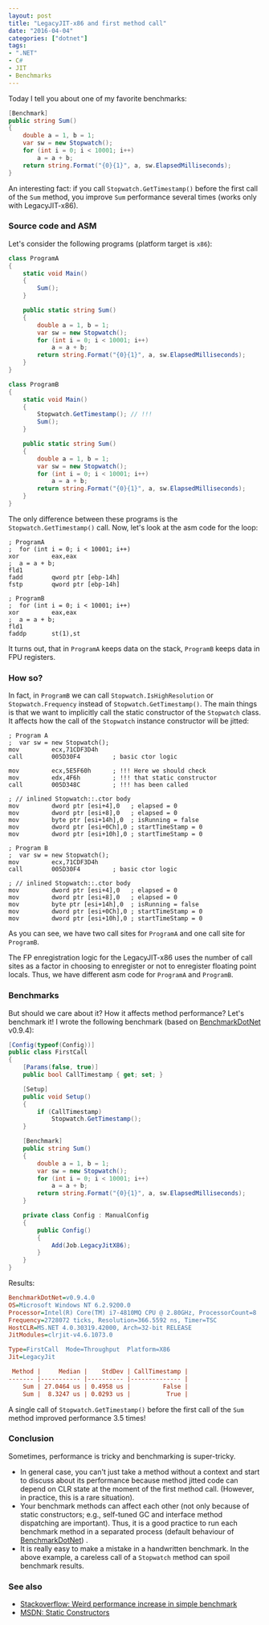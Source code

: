 ```yaml
---
layout: post
title: "LegacyJIT-x86 and first method call"
date: "2016-04-04"
categories: ["dotnet"]
tags:
- ".NET"
- C#
- JIT
- Benchmarks
---
```


Today I tell you about one of my favorite benchmarks:

```cs
[Benchmark]
public string Sum()
{
    double a = 1, b = 1;
    var sw = new Stopwatch();
    for (int i = 0; i < 10001; i++)
        a = a + b;
    return string.Format("{0}{1}", a, sw.ElapsedMilliseconds);
}
```

An interesting fact: if you call `Stopwatch.GetTimestamp()` before the first call of the `Sum` method, you improve `Sum` performance several times (works only with LegacyJIT-x86).

<!--more-->

### Source code and ASM

Let's consider the following programs (platform target is `x86`):

```cs
class ProgramA
{
    static void Main()
    {
        Sum();
    }

    public static string Sum()
    {
        double a = 1, b = 1;
        var sw = new Stopwatch();
        for (int i = 0; i < 10001; i++)
            a = a + b;
        return string.Format("{0}{1}", a, sw.ElapsedMilliseconds);
    }
}
```

```cs
class ProgramB
{
    static void Main()
    {
        Stopwatch.GetTimestamp(); // !!!
        Sum();
    }

    public static string Sum()
    {
        double a = 1, b = 1;
        var sw = new Stopwatch();
        for (int i = 0; i < 10001; i++)
            a = a + b;
        return string.Format("{0}{1}", a, sw.ElapsedMilliseconds);
    }
}
```

The only difference between these programs is the `Stopwatch.GetTimestamp()` call. Now, let's look at the asm code for the loop:

```x86asm
; ProgramA
;  for (int i = 0; i < 10001; i++)
xor         eax,eax  
;  a = a + b;
fld1  
fadd        qword ptr [ebp-14h]  
fstp        qword ptr [ebp-14h]

; ProgramB
;  for (int i = 0; i < 10001; i++)
xor         eax,eax  
;  a = a + b;
fld1  
faddp       st(1),st  
```

It turns out, that in `ProgramA` keeps data on the stack, `ProgramB` keeps data in FPU registers.

### How so?

In fact, in `ProgramB` we can call `Stopwatch.IsHighResolution` or `Stopwatch.Frequency` instead of `Stopwatch.GetTimestamp()`. The main things is that we want to implicitly call the static constructor of the `Stopwatch` class. It affects how the call of the `Stopwatch` instance constructor will be jitted:

```x86asm
; Program A
;  var sw = new Stopwatch();
mov         ecx,71CDF3D4h  
call        005D30F4         ; basic ctor logic

mov         ecx,5E5F60h      ; !!! Here we should check
mov         edx,4F6h         ; !!! that static constructor
call        005D348C         ; !!! has been called

; // inlined Stopwatch::.ctor body
mov         dword ptr [esi+4],0   ; elapsed = 0
mov         dword ptr [esi+8],0   ; elapsed = 0
mov         byte ptr [esi+14h],0  ; isRunning = false
mov         dword ptr [esi+0Ch],0 ; startTimeStamp = 0
mov         dword ptr [esi+10h],0 ; startTimeStamp = 0

; Program B
;  var sw = new Stopwatch();
mov         ecx,71CDF3D4h  
call        005D30F4         ; basic ctor logic

; // inlined Stopwatch::.ctor body
mov         dword ptr [esi+4],0   ; elapsed = 0
mov         dword ptr [esi+8],0   ; elapsed = 0
mov         byte ptr [esi+14h],0  ; isRunning = false
mov         dword ptr [esi+0Ch],0 ; startTimeStamp = 0
mov         dword ptr [esi+10h],0 ; startTimeStamp = 0
```

As you can see, we have two call sites for `ProgramA` and one call site for `ProgramB`.

The FP enregistration logic for the LegacyJIT-x86 uses the number of call sites as a factor in choosing to enregister or not to enregister floating point locals. Thus, we have different asm code for `ProgramA` and `ProgramB`.

### Benchmarks

But should we care about it? How it affects method performance? Let's benchmark it! I wrote the following benchmark (based on [BenchmarkDotNet](https://github.com/PerfDotNet/BenchmarkDotNet) v0.9.4):

```cs
[Config(typeof(Config))]
public class FirstCall
{
    [Params(false, true)]
    public bool CallTimestamp { get; set; }

    [Setup]
    public void Setup()
    {
        if (CallTimestamp)
            Stopwatch.GetTimestamp();
    }

    [Benchmark]
    public string Sum()
    {
        double a = 1, b = 1;
        var sw = new Stopwatch();
        for (int i = 0; i < 10001; i++)
            a = a + b;
        return string.Format("{0}{1}", a, sw.ElapsedMilliseconds);
    }

    private class Config : ManualConfig
    {
        public Config()
        {
            Add(Job.LegacyJitX86);
        }
    }
}
```

Results:

```ini
BenchmarkDotNet=v0.9.4.0
OS=Microsoft Windows NT 6.2.9200.0
Processor=Intel(R) Core(TM) i7-4810MQ CPU @ 2.80GHz, ProcessorCount=8
Frequency=2728072 ticks, Resolution=366.5592 ns, Timer=TSC
HostCLR=MS.NET 4.0.30319.42000, Arch=32-bit RELEASE
JitModules=clrjit-v4.6.1073.0

Type=FirstCall  Mode=Throughput  Platform=X86
Jit=LegacyJit

 Method |     Median |    StdDev | CallTimestamp |
------- |----------- |---------- |-------------- |
    Sum | 27.0464 us | 0.4958 us |         False |
    Sum |  8.3247 us | 0.0293 us |          True |
```

A single call of `Stopwatch.GetTimestamp()` before the first call of the `Sum` method improved performance 3.5 times!

### Conclusion

Sometimes, performance is tricky and benchmarking is super-tricky.

* In general case, you can't just take a method without a context and start to discuss about its performance because method jitted code can depend on CLR state at the moment of the first method call. (However, in practice, this is a rare situation).
* Your benchmark methods can affect each other (not only because of static constructors; e.g., self-tuned GC and interface method dispatching are important). Thus, it is a good practice to run each benchmark method in a separated process (default behaviour of [BenchmarkDotNet](https://github.com/PerfDotNet/BenchmarkDotNet)) .
* It is really easy to make a mistake in a handwritten benchmark. In the above example, a careless call of a `Stopwatch` method can spoil benchmark results.

### See also

* [Stackoverflow: Weird performance increase in simple benchmark](http://stackoverflow.com/questions/32114308/weird-performance-increase-in-simple-benchmark)
* [MSDN: Static Constructors](https://msdn.microsoft.com/en-us/library/k9x6w0hc.aspx)
